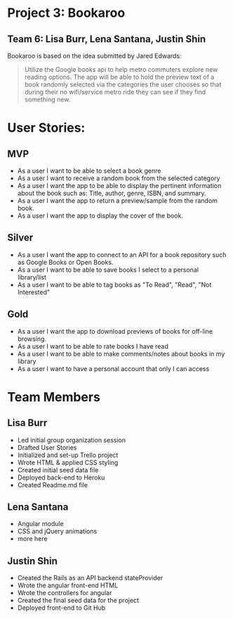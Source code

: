 # Project 3: **Bookaroo**
## Team 6: Lisa Burr, Lena Santana, Justin Shin
Bookaroo is based on the idea submitted by Jared Edwards:
> Utilize the Google books api to help metro commuters explore new reading options. The app will be able to hold the preview text of a book randomly selected via the categories the user chooses so that during their no wifi/service metro ride they can see if they find something new.

# User Stories:

## MVP
- As a user I want to be able to select a book genre
- As a user I want to receive a random book from the selected category
- As a user I want the app to be able to display the pertinent information about the book such as: Title, author, genre, ISBN, and summary.
- As a user I want the app to return a preview/sample from the random book.
- As a user I want the app to display the cover of the book.

## Silver
- As a user I want the app to connect to an API for a book repository such as Google Books or Open Books.
- As a user I want to be able to save books I select to a personal library/list
- As a user I want to be able to tag books as "To Read", "Read", "Not Interested"

## Gold
- As a user I want the app to download previews of books for off-line browsing.
- As a user I want to be able to rate books I have read
- As a user I want to be able to make comments/notes about books in my library
- As a user I want to have a personal account that only I can access

# Team Members

## Lisa Burr
- Led initial group organization session
- Drafted User Stories
- Initialized and set-up Trello project
- Wrote HTML & applied CSS styling
- Created initial seed data file
- Deployed back-end to Heroku
- Created Readme.md file

## Lena Santana
- Angular module
- CSS and jQuery animations
- more here

## Justin Shin
- Created the Rails as an API backend stateProvider
- Wrote the angular front-end HTML
- Wrote the controllers for angular
- Created the final seed data for the project
- Deployed front-end to Git Hub
